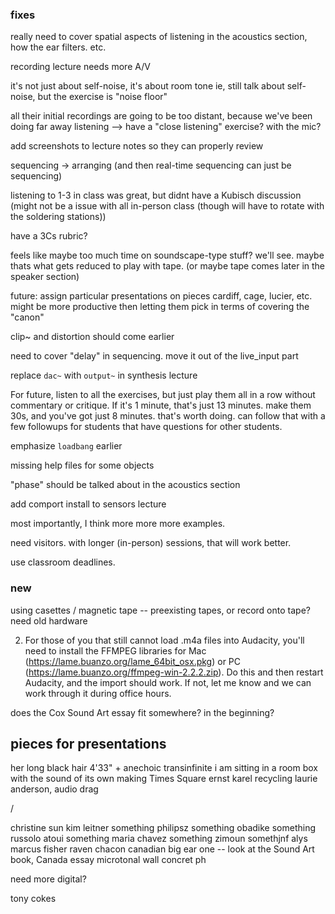 ### fixes

really need to cover spatial aspects of listening in the acoustics section, how the ear filters. etc.

recording lecture needs more A/V

it's not just about self-noise, it's about room tone
ie, still talk about self-noise, but the exercise is "noise floor"

all their initial recordings are going to be too distant, because we've been doing far away listening --> have a "close listening" exercise? with the mic?

add screenshots to lecture notes so they can properly review

sequencing -> arranging (and then real-time sequencing can just be sequencing)

listening to 1-3 in class was great, but didnt have a Kubisch discussion (might not be a issue with all in-person class (though will have to rotate with the soldering stations))

have a 3Cs rubric?

feels like maybe too much time on soundscape-type stuff? we'll see. maybe thats what gets reduced to play with tape. (or maybe tape comes later in the speaker section)

future: assign particular presentations on pieces
cardiff, cage, lucier, etc. might be more productive then letting them pick in terms of covering the "canon"

clip~ and distortion should come earlier

need to cover "delay" in sequencing. move it out of the live_input part


replace `dac~` with `output~` in synthesis lecture

For future, listen to all the exercises, but just play them all in a row without commentary or critique. If it's 1 minute, that's just 13 minutes. make them 30s, and you've got just 8 minutes. that's worth doing. can follow that with a few followups for students that have questions for other students.

emphasize `loadbang` earlier

missing help files for some objects

"phase" should be talked about in the acoustics section

add comport install to sensors lecture

most importantly, I think more more more examples.


need visitors. with longer (in-person) sessions, that will work better.

use classroom deadlines.


### new

using casettes / magnetic tape -- preexisting tapes, or record onto tape? need old hardware


2) For those of you that still cannot load .m4a files into Audacity, you'll need to install the FFMPEG libraries for Mac (https://lame.buanzo.org/lame_64bit_osx.pkg) or PC (https://lame.buanzo.org/ffmpeg-win-2.2.2.zip). Do this and then restart Audacity, and the import should work. If not, let me know and we can work through it during office hours.

does the Cox Sound Art essay fit somewhere? in the beginning?


## pieces for presentations

her long black hair
4'33" + anechoic
transinfinite
i am sitting in a room
box with the sound of its own making
Times Square
ernst karel recycling
laurie anderson, audio drag

/


christine sun kim
leitner something
philipsz something
obadike something
russolo
atoui something
maria chavez something
zimoun somethjnf
alys
marcus fisher
raven chacon
canadian big ear one -- look at the Sound Art book, Canada essay
microtonal wall
concret ph

need more digital?


tony cokes
